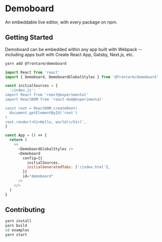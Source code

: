 Demoboard
=========

An embeddable live editor, with every package on npm.


Getting Started
---------------

Demoboard can be embedded within any app built with Webpack -- including apps built with Create React App, Gatsby, Next.js, etc.

```bash
yarn add @frontarm/demoboard
```

```js
import React from 'react'
import { Demoboard, DemoboardGlobalStyles } from '@frontarm/demoboard'

const initialSources = {
  '/index.js': `
import React from 'react@experimental'
import ReactDOM from 'react-dom@experimental'

const root = ReactDOM.createRoot(
  document.getElementById('root')
)
root.render(<h1>Hello, world!</h1>)`,
}

const App = () => {
  return (
    <>
      <DemoboardGlobalStyles />
      <Demoboard
        config={{
          initialSources,
          initialGeneratedTabs: ['/index.html'],
        }}
        id="demoboard"
      />
    </>
  )
}
```



Contributing
------------

```bash
yarn install
yarn build
cd examples
yarn start
```